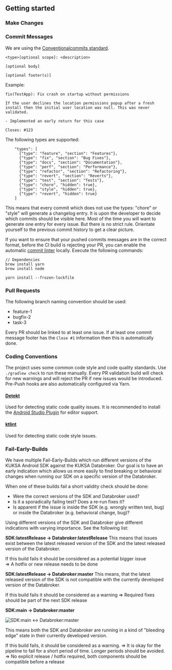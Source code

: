 ## Getting started

### Make Changes

### Commit Messages

We are using the [Conventionalcommits standard](https://www.conventionalcommits.org/en/v1.0.0/). 

```
<type>[optional scope]: <description>

[optional body]

[optional footer(s)]
```

Example: 
```
fix(TestApp): Fix crash on startup without permissions

If the user declines the location permissions popup after a fresh 
install then the initial user location was null. This was never 
validated.

- Implemented an early return for this case

Closes: #123
```

The following types are supported:
```
    "types": [
      {"type": "feature", "section": "Features"},
      {"type": "fix", "section": "Bug Fixes"},
      {"type": "docs", "section": "Documentation"},
      {"type": "perf", "section": "Performance"},
      {"type": "refactor", "section": "Refactoring"},
      {"type": "revert", "section": "Reverts"},
      {"type": "test", "section": "Tests"},
      {"type": "chore", "hidden": true},
      {"type": "style", "hidden": true},
      {"type": "revert", "hidden": true}
    ]
```
This means that every commit which does not use the types: "chore" or "style" will generate a changelog entry. It is upon the developer to decide which commits should be visible here. Most of the time you will want to generate one entry for every issue. But there is no strict rule. Orientate yourself to the previous commit history to get a clear picture. 

If you want to ensure that your pushed commits messages are in the correct format, before the CI build is rejecting your PR, you can enable the automatic [commit linter](https://commitlint.js.org/#/) locally. Execute the following commands:


```
// Dependencies
brew install yarn
brew install node

yarn install --frozen-lockfile
```

### Pull Requests

The following branch naming convention should be used:

- feature-1
- bugfix-2
- task-3

Every PR should be linked to at least one issue. If at least one commit message footer has the `Close #1` information then this is automatically done.

### Coding Conventions

The project uses some common code style and code quality standards. Use `./gradlew check` to run these manually. Every PR validation build will check for new warnings and will reject the PR if new issues would be introduced. Pre-Push hooks are also automatically configured via Yarn. 

#### [Detekt](https://detekt.dev) 

Used for detecting static code quality issues. It is recommended to install the [Android Studio Plugin](https://plugins.jetbrains.com/plugin/10761-detekt) for editor support.

#### [ktlint](https://pinterest.github.io/ktlint)

Used for detecting static code style issues. 

### Fail-Early-Builds

We have multiple Fail-Early-Builds which run different versions of the KUKSA Android SDK against the KUKSA Databroker. 
Our goal is to have an early indication which allows us more easily to find breaking or behavioral changes when running our SDK on a specific version of the Databroker. 

When one of these builds fail a short validity check should be done:
- Were the correct versions of the SDK and Databroker used? 
- Is it a sporadically failing test? Does a re-run fixes it? 
- Is apparent if the issue is inside the SDK (e.g. wrongly written test, bug) or inside the Databroker (e.g. behavioral change, bug)?

Using different versions of the SDK and Databroker give different indications with varying importance. See the following list:

**SDK:latestRelease -> Databroker:latestRelease**
This means that issues exist between the latest released version of the SDK and the latest released version of the Databroker.

If this build fails it should be considered as a potential bigger issue  
=> A hotfix or new release needs to be done

**SDK:latestRelease -> Databroker:master**
This means, that the latest released version of the SDK is not compatible with the currently developed version of the Databroker.

If this build fails it should be considered as a warning
=> Required fixes should be part of the next SDK release

**SDK:main -> Databroker:master**

![SDK:main <-> Databroker:master](https://github.com/eclipse-kuksa/kuksa-android-sdk/actions/workflows/daily_integration_main-master.yaml/badge.svg)

This means both the SDK and Databroker are running in a kind of "bleeding edge" state in their currently developed version.

If this build fails, it should be considered as a warning. 
=> It is okay for the pipeline to fail for a short period of time. Longer periods should be avoided.
=> No explicit release / hotfix required, both components should be compatible before a release


